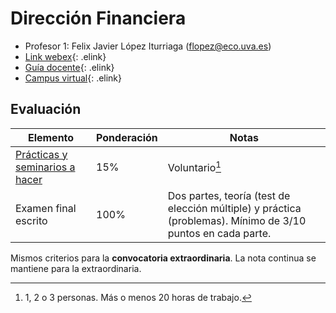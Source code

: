 # Dirección Financiera

- Profesor 1: Felix Javier López Iturriaga (flopez@eco.uva.es)
- [Link webex](https://universidaddevalladolid.webex.com/universidaddevalladolid/j.php?MTID=mb708f9a748c069ed6675fa39a5306374){: .elink}
- [Guía docente](https://campusvirtual.uva.es/pluginfile.php/1686878/mod_resource/content/1/Guia%20docente%202020-21.pdf){: .elink}
- [Campus virtual](https://campusvirtual.uva.es/course/view.php?id=34221){: .elink}

## Evaluación

|Elemento|Ponderación|Notas|
|--|--|--|
|[Prácticas y seminarios a hacer](seminario.md)|15%|Voluntario[^1]
|Examen final escrito|100%|Dos partes, teoría (test de elección múltiple) y práctica (problemas). Mínimo de 3/10 puntos en cada parte.|

Mismos criterios para la **convocatoria extraordinaria**. La nota continua se mantiene para la extraordinaria.

[^1]:
    1, 2 o 3 personas. Más o menos 20 horas de trabajo.
